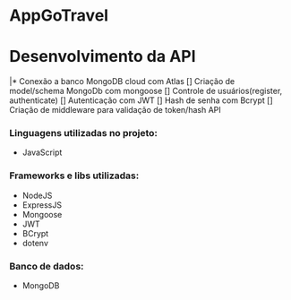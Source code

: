 # AppGoTravel

# Desenvolvimento da API
|* Conexão a banco MongoDB cloud com Atlas
[] Criação de model/schema MongoDb com mongoose
[] Controle de usuários(register, authenticate)
[] Autenticação com JWT
[] Hash de senha com Bcrypt
[] Criação de middleware para validação de token/hash API

### Linguagens utilizadas no projeto:

* JavaScript

### Frameworks e libs utilizadas:

* NodeJS
* ExpressJS
* Mongoose
* JWT
* BCrypt
* dotenv

### Banco de dados:

* MongoDB
